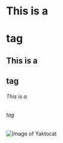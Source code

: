 # This is a <h1> tag
## This is a <h2> tag
###### This is a <h6> tag
![Image of Yaktocat](https://octodex.github.com/images/yaktocat.png)
